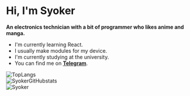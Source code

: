 # Hi, I'm Syoker


**An electronics technician with a bit of programmer who likes anime and manga.**

- I'm currently learning React.
- I usually make modules for my device.
- I'm currently studying at the university.
- You can find me on **[Telegram](https://t.me/Syoker)**.

<div align="left">
    <img src=https://github-readme-stats.vercel.app/api/top-langs/?username=Syoker&layout=compact alt=TopLangs>
</div>
<div align="left">
    <img src=https://github-readme-stats.vercel.app/api?username=Syoker&show_icons=true alt=SyokerGitHubstats>
</div>
<div align="left">
    <img src="https://komarev.com/ghpvc/?username=Syoker&label=Profile%20views&color=0e75b6&style=flat" alt="Syoker" />
</div>
